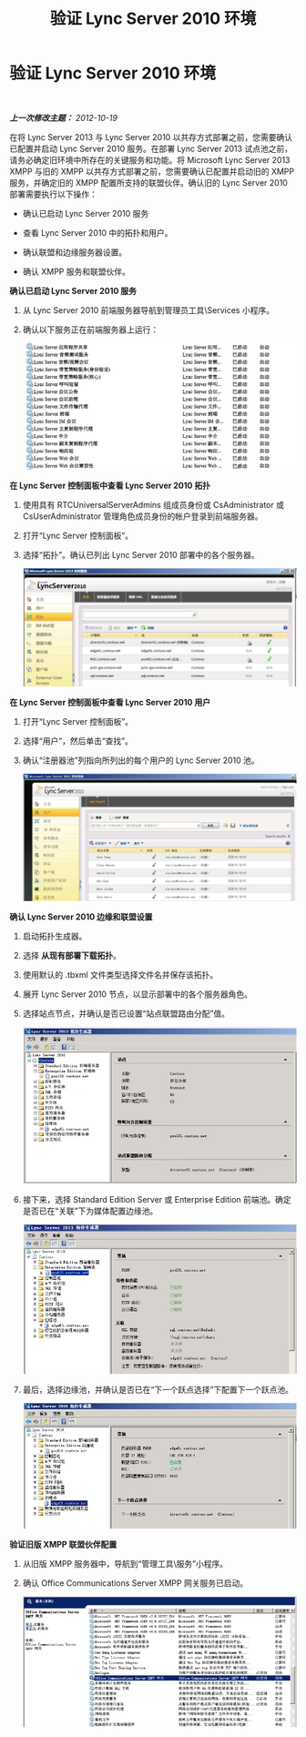 ﻿---
title: 验证 Lync Server 2010 环境
TOCTitle: 验证 Lync Server 2010 环境
ms:assetid: bfc7c620-556a-43cd-b1ed-2c268ec2b5cc
ms:mtpsurl: https://technet.microsoft.com/zh-cn/library/JJ205231(v=OCS.15)
ms:contentKeyID: 49314132
ms.date: 05/19/2016
mtps_version: v=OCS.15
ms.translationtype: HT
---

# 验证 Lync Server 2010 环境

 

_**上一次修改主题：** 2012-10-19_

在将 Lync Server 2013 与 Lync Server 2010 以共存方式部署之前，您需要确认已配置并启动 Lync Server 2010 服务。在部署 Lync Server 2013 试点池之前，请务必确定旧环境中所存在的关键服务和功能。将 Microsoft Lync Server 2013 XMPP 与旧的 XMPP 以共存方式部署之前，您需要确认已配置并启动旧的 XMPP 服务，并确定旧的 XMPP 配置所支持的联盟伙伴。确认旧的 Lync Server 2010 部署需要执行以下操作：

  - 确认已启动 Lync Server 2010 服务

  - 查看 Lync Server 2010 中的拓扑和用户。

  - 确认联盟和边缘服务器设置。

  - 确认 XMPP 服务和联盟伙伴。

**确认已启动 Lync Server 2010 服务**

1.  从 Lync Server 2010 前端服务器导航到管理员工具\\Services 小程序。

2.  确认以下服务正在前端服务器上运行：
    
    ![前端服务器上运行的服务的列表](images/JJ205231.639f2729-b759-4d8e-b4ad-59d7f68adcd2(OCS.15).jpg "前端服务器上运行的服务的列表")

**在 Lync Server 控制面板中查看 Lync Server 2010 拓扑**

1.  使用具有 RTCUniversalServerAdmins 组成员身份或 CsAdministrator 或 CsUserAdministrator 管理角色成员身份的帐户登录到前端服务器。

2.  打开“Lync Server 控制面板”。

3.  选择“拓扑”。确认已列出 Lync Server 2010 部署中的各个服务器。
    
    ![Lync Server 控制面板 - “拓扑”页](images/JJ205231.338ce4fb-2162-4176-a249-ec4ae021fa6a(OCS.15).jpg "Lync Server 控制面板 - “拓扑”页")

**在 Lync Server 控制面板中查看 Lync Server 2010 用户**

1.  打开“Lync Server 控制面板”。

2.  选择“用户”，然后单击“查找”。

3.  确认“注册器池”列指向所列出的每个用户的 Lync Server 2010 池。
    
    ![Lync Server 2010 控制面板，列出了用户](images/JJ205231.a9378c40-7a52-4c78-ad83-1463847c9edb(OCS.15).jpg "Lync Server 2010 控制面板，列出了用户")

**确认 Lync Server 2010 边缘和联盟设置**

1.  启动拓扑生成器。

2.  选择 **从现有部署下载拓扑**。

3.  使用默认的 .tbxml 文件类型选择文件名并保存该拓扑。

4.  展开 Lync Server 2010 节点，以显示部署中的各个服务器角色。

5.  选择站点节点，并确认是否已设置“站点联盟路由分配”值。
    
    ![拓扑生成器 - 站点联盟路由](images/JJ205231.87de3735-af7e-4280-8d72-c42cb0ea1c05(OCS.15).jpg "拓扑生成器 - 站点联盟路由")

6.  接下来，选择 Standard Edition Server 或 Enterprise Edition 前端池。确定是否已在“关联”下为媒体配置边缘池。
    
    ![显示服务器和池的拓扑生成器](images/JJ205231.5ad5ea3b-b122-44dd-8968-f1147d6d45f1(OCS.15).jpg "显示服务器和池的拓扑生成器")

7.  最后，选择边缘池，并确认是否已在“下一个跃点选择”下配置下一个跃点池。
    
    ![拓扑生成器 - 选择下一个跃点](images/JJ205231.3121e723-fba7-498e-a786-bde7be1a55e2(OCS.15).jpg "拓扑生成器 - 选择下一个跃点")

**验证旧版 XMPP 联盟伙伴配置**

1.  从旧版 XMPP 服务器中，导航到“管理工具\\服务”小程序。

2.  确认 Office Communications Server XMPP 网关服务已启动。
    
    ![Office Communications Server XMPP 网关服务](images/JJ205231.23223724-3c4b-4cb9-ace2-1cab2c3c91c3(OCS.15).jpg "Office Communications Server XMPP 网关服务")

